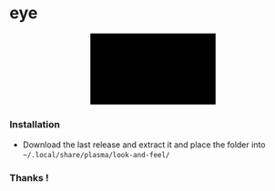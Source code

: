 # eye
<p align="center">
    <a href="https://www.pling.com/p/2295515/">
    <img alt="Monster Eyes" src="eye.dokies/contents/splash/images/eyesdv.gif" width="220"/>
    </a>
    </p>

### Installation

- Download the last release and extract it and place the folder into `~/.local/share/plasma/look-and-feel/`

### Thanks !

